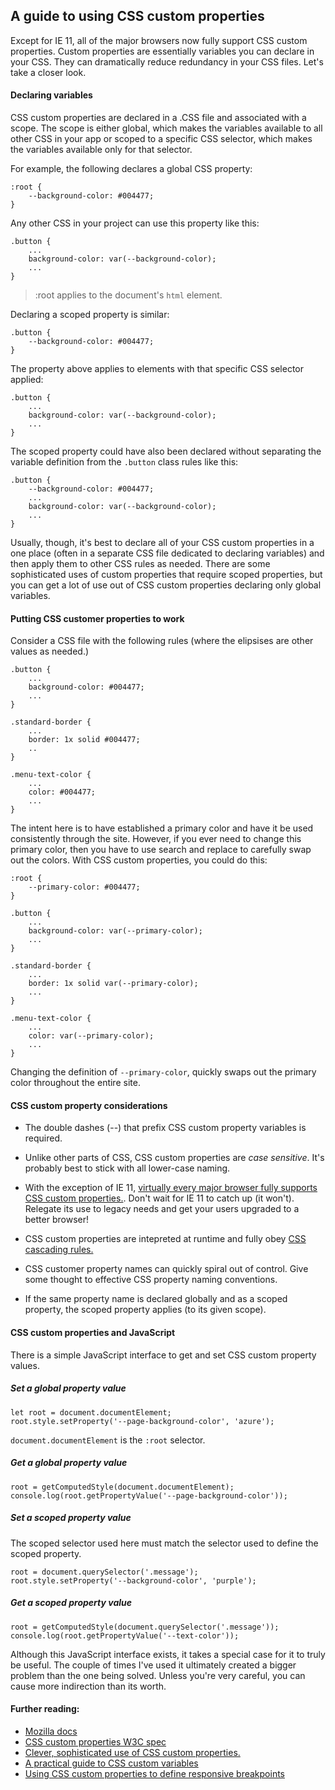 ## A guide to using CSS custom properties

Except for IE 11, all of the major browsers now fully support CSS custom properties. Custom properties are essentially variables you can declare in your CSS. They can dramatically reduce redundancy in your CSS files. Let's take a closer look. 

#### Declaring variables

CSS custom properties are declared in a .CSS file and associated with a scope. The scope is either global, which makes the variables available to all other CSS in your app or scoped to a specific CSS selector, which makes the variables available only for that selector.

For example, the following declares a global CSS property:

    :root {
        --background-color: #004477;
    }

Any other CSS in your project can use this property like this:

    .button {
        ...
        background-color: var(--background-color);
        ...
    }

> :root applies to the document's `html` element.     

Declaring a scoped property is similar:

    .button {
        --background-color: #004477;
    }

The property above applies to elements with that specific CSS selector applied:

    .button {
        ...
        background-color: var(--background-color);
        ...
    }

The scoped property could have also been declared without separating the variable definition from the `.button` class rules like this: 

    .button {
        --background-color: #004477;
        ...
        background-color: var(--background-color);
        ...
    }

Usually, though, it's best to declare all of your CSS custom properties in a one place (often in a separate CSS file dedicated to declaring variables) and then apply them to other CSS rules as needed. There are some sophisticated uses of custom properties that require scoped properties, but you can get a lot of use out of CSS custom properties declaring only global variables. 

#### Putting CSS customer properties to work 

Consider a CSS file with the following rules (where the elipsises are other values as needed.)

    .button {
        ...
        background-color: #004477;
        ...
    }

    .standard-border {
        ...
        border: 1x solid #004477;
        ..
    }

    .menu-text-color {
        ...
        color: #004477;
        ...
    }

The intent here is to have established a primary color and have it be used consistently through the site. However, if you ever need to change this primary color, then you have to use search and replace to carefully swap out the colors. With CSS custom properties, you could do this: 

    :root {
        --primary-color: #004477;
    }

    .button {
        ...
        background-color: var(--primary-color);
        ...
    }

    .standard-border {
        ...
        border: 1x solid var(--primary-color);
        ...
    }

    .menu-text-color {
        ...
        color: var(--primary-color);
        ...
    }

Changing the definition of `--primary-color`, quickly swaps out the primary color throughout the entire site. 

#### CSS custom property considerations

* The double dashes (--) that prefix CSS custom property variables is required. 

* Unlike other parts of CSS, CSS custom properties are _case sensitive_. It's probably best to stick with all lower-case naming.

* With the exception of IE 11, [virtually every major browser fully supports CSS custom properties.](https://caniuse.com/#search=css%20custom%20properties). Don't wait for IE 11 to catch up (it won't). Relegate its use to legacy needs and get your users upgraded to a better browser!  

* CSS custom properties are intepreted at runtime and fully obey [CSS cascading rules.](https://developer.mozilla.org/en-US/docs/Learn/CSS/Introduction_to_CSS/Cascade_and_inheritance)

* CSS customer property names can quickly spiral out of control. Give some thought to effective CSS property naming conventions. 

* If the same property name is declared globally and as a scoped property, the scoped property applies (to its given scope). 

#### CSS custom properties and JavaScript 

There is a simple JavaScript interface to get and set CSS custom property values.

##### Set a global property value

    let root = document.documentElement;
    root.style.setProperty('--page-background-color', 'azure');

`document.documentElement` is the `:root` selector.    

##### Get a global property value

    root = getComputedStyle(document.documentElement);
    console.log(root.getPropertyValue('--page-background-color'));

##### Set a scoped property value

The scoped selector used here must match the selector used to define the scoped property.

    root = document.querySelector('.message');
    root.style.setProperty('--background-color', 'purple');    

##### Get a scoped property value

    root = getComputedStyle(document.querySelector('.message'));
    console.log(root.getPropertyValue('--text-color'));

 Although this JavaScript interface exists, it takes a special case for it to truly be useful. The couple of times I've used it ultimately created a bigger problem than the one being solved. Unless you're very careful, you can cause more indirection than its worth. 

#### Further reading:

* [Mozilla docs](https://developer.mozilla.org/en-US/docs/Web/CSS/--*)
* [CSS custom properties W3C spec](https://drafts.csswg.org/css-variables/#intro) 
* [Clever, sophisticated use of CSS custom properties.](https://codyhouse.co/blog/post/css-custom-properties-vs-sass-variables) 
* [A practical guide to CSS custom variables](https://www.sitepoint.com/practical-guide-css-variables-custom-properties/)
* [Using CSS custom properties to define responsive breakpoints](https://css-tricks.com/responsive-designs-and-css-custom-properties-defining-variables-and-breakpoints/)
